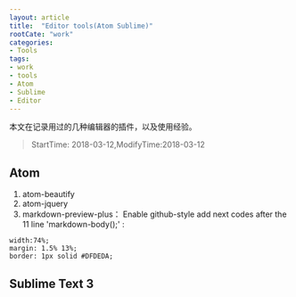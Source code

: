 ```yaml
---
layout: article
title:  "Editor tools(Atom Sublime)"
rootCate: "work"
categories:
- Tools
tags:
- work
- tools
- Atom
- Sublime
- Editor
---
```


本文在记录用过的几种编辑器的插件，以及使用经验。
<!---more--->
> StartTime: 2018-03-12,ModifyTime:2018-03-12

## Atom

1. atom-beautify
2. atom-jquery
3. markdown-preview-plus：
Enable github-style
add next codes after the 11 line 'markdown-body();' :
```
width:74%;
margin: 1.5% 13%;
border: 1px solid #DFDEDA;
```

## Sublime Text 3
